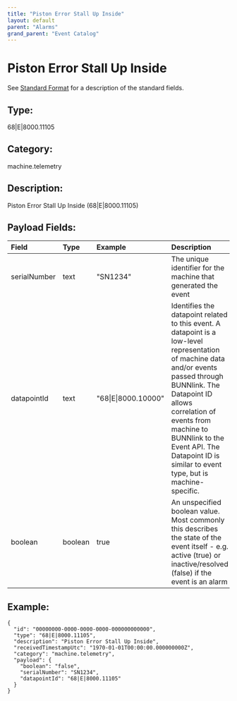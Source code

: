 ```yaml
---
title: "Piston Error Stall Up Inside"
layout: default
parent: "Alarms"
grand_parent: "Event Catalog"
---
```


# Piston Error Stall Up Inside

See [Standard Format](/event-subscriptions/event-format) for a description of the standard fields.

## Type:

68\|E\|8000.11105

## Category:

machine.telemetry

## Description: 

Piston Error Stall Up Inside (68\|E\|8000.11105)

## Payload Fields:

| Field | Type | Example | Description |
|:------|:-----|:--------|:------------|
| serialNumber | text | "SN1234" | The unique identifier for the machine that generated the event |
| datapointId | text | "68\|E\|8000.10000" | Identifies the datapoint related to this event. A datapoint is a low-level representation of machine data and/or events passed through BUNNlink. The Datapoint ID allows correlation of events from machine to BUNNlink to the Event API. The Datapoint ID is similar to event type, but is machine-specific. |
| boolean | boolean | true | An unspecified boolean value. Most commonly this describes the state of the event itself - e.g. active (true) or inactive/resolved (false) if the event is an alarm |

## Example:

```
{
  "id": "00000000-0000-0000-0000-000000000000",
  "type": "68|E|8000.11105",
  "description": "Piston Error Stall Up Inside",
  "receivedTimestampUtc": "1970-01-01T00:00:00.000000000Z",
  "category": "machine.telemetry",
  "payload": {
    "boolean": "false",
    "serialNumber": "SN1234",
    "datapointId": "68|E|8000.11105"
  }
}
```
